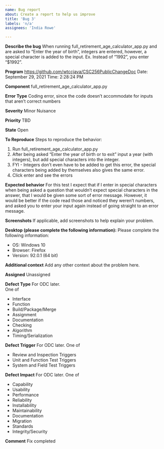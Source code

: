 ```yaml
---
name: Bug report
about: Create a report to help us improve
title: 'Bug 3'
labels: 'n/a'
assignees: 'India Rowe'

---
```


**Describe the bug**
When running full_retirement_age_calculator_app.py and are asked to “Enter the year of birth”, integers are entered, however, a special character is added to the input.
Ex. Instead of “1992”, you enter “$1992”.


**Program**
https://github.com/wtccjava/CSC256PublicChangeDoc
Date: September 29, 2021
Time: 2:28:24 PM


**Component**
full_retirement_age_calculator_app.py


**Error Type**
Coding error, since the code doesn’t accommodate for inputs that aren’t correct numbers


**Severity**
Minor Nuisance


**Priority**
TBD


**State**
Open


**To Reproduce**
Steps to reproduce the behavior:
1.	Run full_retirement_age_calculator_app.py
2.	After being asked “Enter the year of birth or <enter> to exit” input a year (with integers), but add special characters into the integer.
3.	FYI - Integers don’t even have to be added to get this error, the special characters being added by themselves also gives the same error.
4.	Click enter and see the errors


**Expected behavior**
For this test I expect that if I enter in special characters when being asked a question that wouldn’t expect special characters in the answer, that I would be given some sort of error message. However, it would be better if the code read those and noticed they weren’t numbers, and asked you to enter your input again instead of going straight to an error message.


**Screenshots**
If applicable, add screenshots to help explain your problem.


**Desktop (please complete the following information):**
Please complete the following information:
-	OS: Windows 10
-	Browser: Firefox
-	Version: 92.0.1 (64 bit)


**Additional context**
Add any other context about the problem here.


**Assigned**
Unassigned


**Defect Type**
For ODC later.  
One of
* Interface
* Function
* Build/Package/Merge
* Assignment
* Documentation
* Checking
* Algorithm
* Timing/Serialization


**Defect Trigger**
For ODC later.
One of
* Review and Inspection Triggers
* Unit and Function Test Triggers
* System and Field Test Triggers


**Defect Impact**
For ODC later.
One of
* Capability
* Usability
* Performance
* Reliability
* Installability
* Maintainability
* Documentation
* Migration
* Standards
* Integrity/Security


**Comment**
Fix completed